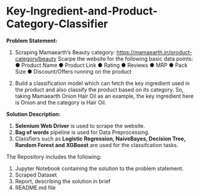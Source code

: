 # Key-Ingredient-and-Product-Category-Classifier

**Problem Statement:**
1) Scraping Mamaearth’s Beauty category:
https://mamaearth.in/product-category/beauty 
Scarpe the website for the following basic data points:
● Product Name
● Product Link
● Rating
● Reviews
● MRP
● Pack Size
● Discount/Offers running on the product

2) Build a classification model which can fetch the key ingredient
used in the product and also classify the product based on its category. So, taking
Mamaearth Onion Hair Oil as an example, the key ingredient here is Onion and the
category is Hair Oil.

**Solution Description:**
1) **Selenium Web Driver** is used to scrape the website.
2) **Bag of words** pipeline is used for Data Preprocessing.
3) Classfiers such as **Logistic Regression, NaiveBayes, Decision Tree, Random Forest and XGBoost** are used for the classifcation tasks.

The Repository includes the following:
1) Jupyter Notebook containing the solution to the problem statement.
2) Scraped Dataset
3) Report, describing the solution in brief
4) README.md file
